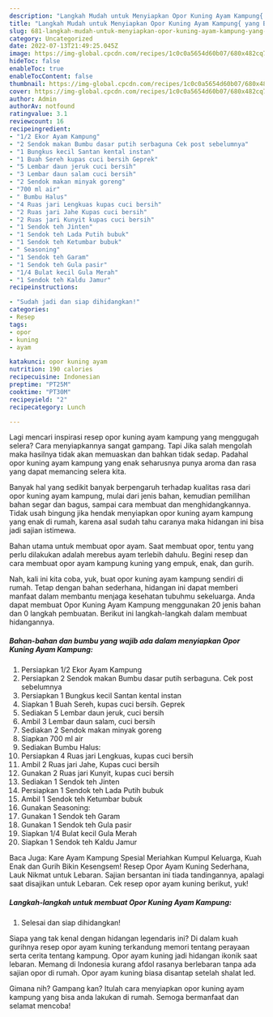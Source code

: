 ```yaml
---
description: "Langkah Mudah untuk Menyiapkan Opor Kuning Ayam Kampung{ yang Bisa Manjain Lidah,  Menu Buat lebaran"
title: "Langkah Mudah untuk Menyiapkan Opor Kuning Ayam Kampung{ yang Bisa Manjain Lidah,  Menu Buat lebaran"
slug: 681-langkah-mudah-untuk-menyiapkan-opor-kuning-ayam-kampung-yang-bisa-manjain-lidah-menu-buat-lebaran
category: Uncategorized
date: 2022-07-13T21:49:25.045Z
image: https://img-global.cpcdn.com/recipes/1c0c0a5654d60b07/680x482cq70/opor-kuning-ayam-kampung-foto-resep-utama.jpg
hideToc: false
enableToc: true
enableTocContent: false
thumbnail: https://img-global.cpcdn.com/recipes/1c0c0a5654d60b07/680x482cq70/opor-kuning-ayam-kampung-foto-resep-utama.jpg
cover: https://img-global.cpcdn.com/recipes/1c0c0a5654d60b07/680x482cq70/opor-kuning-ayam-kampung-foto-resep-utama.jpg
author: Admin
authorAv: notfound
ratingvalue: 3.1
reviewcount: 16
recipeingredient:
- "1/2 Ekor Ayam Kampung"
- "2 Sendok makan Bumbu dasar putih serbaguna Cek post sebelumnya"
- "1 Bungkus kecil Santan kental instan"
- "1 Buah Sereh kupas cuci bersih Geprek"
- "5 Lembar daun jeruk cuci bersih"
- "3 Lembar daun salam cuci bersih"
- "2 Sendok makan minyak goreng"
- "700 ml air"
- " Bumbu Halus"
- "4 Ruas jari Lengkuas kupas cuci bersih"
- "2 Ruas jari Jahe Kupas cuci bersih"
- "2 Ruas jari Kunyit kupas cuci bersih"
- "1 Sendok teh Jinten"
- "1 Sendok teh Lada Putih bubuk"
- "1 Sendok teh Ketumbar bubuk"
- " Seasoning"
- "1 Sendok teh Garam"
- "1 Sendok teh Gula pasir"
- "1/4 Bulat kecil Gula Merah"
- "1 Sendok teh Kaldu Jamur"
recipeinstructions:

- "Sudah jadi dan siap dihidangkan!"
categories:
- Resep
tags:
- opor
- kuning
- ayam

katakunci: opor kuning ayam 
nutrition: 190 calories
recipecuisine: Indonesian
preptime: "PT25M"
cooktime: "PT30M"
recipeyield: "2"
recipecategory: Lunch

---
```



Lagi mencari inspirasi resep opor kuning ayam kampung yang menggugah selera? Cara menyiapkannya sangat gampang. Tapi Jika salah mengolah maka hasilnya tidak akan memuaskan dan bahkan tidak sedap. Padahal opor kuning ayam kampung yang enak seharusnya punya aroma dan rasa yang dapat memancing selera kita.


Banyak hal yang sedikit banyak berpengaruh terhadap kualitas rasa dari opor kuning ayam kampung, mulai dari jenis bahan, kemudian pemilihan bahan segar dan bagus, sampai cara membuat dan menghidangkannya. Tidak usah bingung jika hendak menyiapkan opor kuning ayam kampung yang enak di rumah, karena asal sudah tahu caranya maka hidangan ini bisa jadi sajian istimewa.

Bahan utama untuk membuat opor ayam. Saat membuat opor, tentu yang perlu dilakukan adalah merebus ayam terlebih dahulu. Begini resep dan cara membuat opor ayam kampung kuning yang empuk, enak, dan gurih.


Nah, kali ini kita coba, yuk, buat opor kuning ayam kampung sendiri di rumah. Tetap dengan bahan sederhana, hidangan ini dapat memberi manfaat dalam membantu menjaga kesehatan tubuhmu sekeluarga. Anda dapat membuat Opor Kuning Ayam Kampung menggunakan 20 jenis bahan dan 0 langkah pembuatan. Berikut ini langkah-langkah dalam membuat hidangannya.

<!--inarticleads1-->

##### Bahan-bahan dan bumbu yang wajib ada dalam menyiapkan Opor Kuning Ayam Kampung:

1. Persiapkan 1/2 Ekor Ayam Kampung
1. Persiapkan 2 Sendok makan Bumbu dasar putih serbaguna. Cek post sebelumnya
1. Persiapkan 1 Bungkus kecil Santan kental instan
1. Siapkan 1 Buah Sereh, kupas cuci bersih. Geprek
1. Sediakan 5 Lembar daun jeruk, cuci bersih
1. Ambil 3 Lembar daun salam, cuci bersih
1. Sediakan 2 Sendok makan minyak goreng
1. Siapkan 700 ml air
1. Sediakan  Bumbu Halus:
1. Persiapkan 4 Ruas jari Lengkuas, kupas cuci bersih
1. Ambil 2 Ruas jari Jahe, Kupas cuci bersih
1. Gunakan 2 Ruas jari Kunyit, kupas cuci bersih
1. Sediakan 1 Sendok teh Jinten
1. Persiapkan 1 Sendok teh Lada Putih bubuk
1. Ambil 1 Sendok teh Ketumbar bubuk
1. Gunakan  Seasoning:
1. Gunakan 1 Sendok teh Garam
1. Gunakan 1 Sendok teh Gula pasir
1. Siapkan 1/4 Bulat kecil Gula Merah
1. Siapkan 1 Sendok teh Kaldu Jamur


Baca Juga: Kare Ayam Kampung Spesial Meriahkan Kumpul Keluarga, Kuah Enak dan Gurih Bikin Kesengsem! Resep Opor Ayam Kuning Sederhana, Lauk Nikmat untuk Lebaran. Sajian bersantan ini tiada tandingannya, apalagi saat disajikan untuk Lebaran. Cek resep opor ayam kuning berikut, yuk! 

<!--inarticleads2-->

##### Langkah-langkah untuk membuat Opor Kuning Ayam Kampung:


1. Selesai dan siap dihidangkan!

Siapa yang tak kenal dengan hidangan legendaris ini? Di dalam kuah gurihnya resep opor ayam kuning terkandung memori tentang perayaan serta cerita tentang kampung. Opor ayam kuning jadi hidangan ikonik saat lebaran. Memang di Indonesia kurang afdol rasanya berlebaran tanpa ada sajian opor di rumah. Opor ayam kuning biasa disantap setelah shalat Ied. 

Gimana nih? Gampang kan? Itulah cara menyiapkan opor kuning ayam kampung yang bisa anda lakukan di rumah. Semoga bermanfaat dan selamat mencoba!
